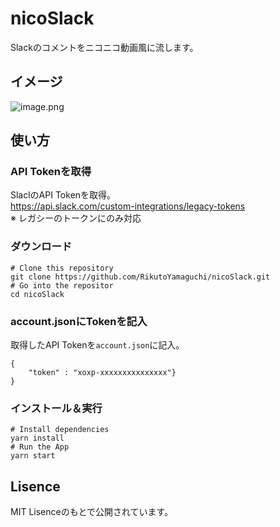 # nicoSlack
Slackのコメントをニコニコ動画風に流します。

## イメージ
![image.png](image.png)

## 使い方
### API Tokenを取得
SlaclのAPI Tokenを取得。  
https://api.slack.com/custom-integrations/legacy-tokens  
※ レガシーのトークンにのみ対応

### ダウンロード
```
# Clone this repository
git clone https://github.com/RikutoYamaguchi/nicoSlack.git
# Go into the repositor
cd nicoSlack
```

### account.jsonにTokenを記入

取得したAPI Tokenを```account.json```に記入。
```
{
    "token" : "xoxp-xxxxxxxxxxxxxxx"}
}
```

### インストール＆実行

```
# Install dependencies
yarn install
# Run the App
yarn start
```

## Lisence
MIT Lisenceのもとで公開されています。
